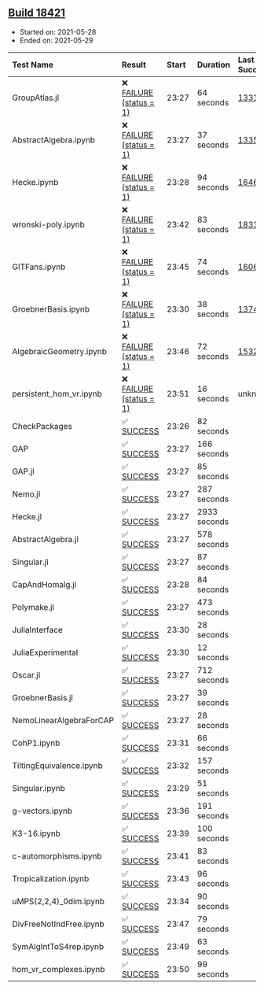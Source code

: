 ## [Build 18421](https://oscarci.mathematik.uni-kl.de/job/oscar/18421/)

* Started on: 2021-05-28
* Ended on: 2021-05-29

| Test Name    | Result | Start | Duration | Last Success | First Failure |
|:-------------|:-------|:------|:---------|:-------------|:--------------|
| GroupAtlas.jl | ❌ [FAILURE (status = 1)](https://oscarci.mathematik.uni-kl.de/job/oscar/18421/artifact/logs/build-18421/GroupAtlas.jl.log) | 23:27 | 64 seconds | [13311](https://oscarci.mathematik.uni-kl.de/job/oscar/13311/) | [13312](https://oscarci.mathematik.uni-kl.de/job/oscar/13312/) |
| AbstractAlgebra.ipynb | ❌ [FAILURE (status = 1)](https://oscarci.mathematik.uni-kl.de/job/oscar/18421/artifact/logs/build-18421/AbstractAlgebra.ipynb.log) | 23:27 | 37 seconds | [13355](https://oscarci.mathematik.uni-kl.de/job/oscar/13355/) | [13356](https://oscarci.mathematik.uni-kl.de/job/oscar/13356/) |
| Hecke.ipynb | ❌ [FAILURE (status = 1)](https://oscarci.mathematik.uni-kl.de/job/oscar/18421/artifact/logs/build-18421/Hecke.ipynb.log) | 23:28 | 94 seconds | [16463](https://oscarci.mathematik.uni-kl.de/job/oscar/16463/) | [16464](https://oscarci.mathematik.uni-kl.de/job/oscar/16464/) |
| wronski-poly.ipynb | ❌ [FAILURE (status = 1)](https://oscarci.mathematik.uni-kl.de/job/oscar/18421/artifact/logs/build-18421/wronski-poly.ipynb.log) | 23:42 | 83 seconds | [18314](https://oscarci.mathematik.uni-kl.de/job/oscar/18314/) | [18315](https://oscarci.mathematik.uni-kl.de/job/oscar/18315/) |
| GITFans.ipynb | ❌ [FAILURE (status = 1)](https://oscarci.mathematik.uni-kl.de/job/oscar/18421/artifact/logs/build-18421/GITFans.ipynb.log) | 23:45 | 74 seconds | [16068](https://oscarci.mathematik.uni-kl.de/job/oscar/16068/) | [16069](https://oscarci.mathematik.uni-kl.de/job/oscar/16069/) |
| GroebnerBasis.ipynb | ❌ [FAILURE (status = 1)](https://oscarci.mathematik.uni-kl.de/job/oscar/18421/artifact/logs/build-18421/GroebnerBasis.ipynb.log) | 23:30 | 38 seconds | [13748](https://oscarci.mathematik.uni-kl.de/job/oscar/13748/) | [13749](https://oscarci.mathematik.uni-kl.de/job/oscar/13749/) |
| AlgebraicGeometry.ipynb | ❌ [FAILURE (status = 1)](https://oscarci.mathematik.uni-kl.de/job/oscar/18421/artifact/logs/build-18421/AlgebraicGeometry.ipynb.log) | 23:46 | 72 seconds | [15322](https://oscarci.mathematik.uni-kl.de/job/oscar/15322/) | [15323](https://oscarci.mathematik.uni-kl.de/job/oscar/15323/) |
| persistent_hom_vr.ipynb | ❌ [FAILURE (status = 1)](https://oscarci.mathematik.uni-kl.de/job/oscar/18421/artifact/logs/build-18421/persistent_hom_vr.ipynb.log) | 23:51 | 16 seconds | unknown | unknown |
| CheckPackages | ✅ [SUCCESS](https://oscarci.mathematik.uni-kl.de/job/oscar/18421/artifact/logs/build-18421/CheckPackages.log) | 23:26 | 82 seconds |  |  |
| GAP | ✅ [SUCCESS](https://oscarci.mathematik.uni-kl.de/job/oscar/18421/artifact/logs/build-18421/GAP.log) | 23:27 | 166 seconds |  |  |
| GAP.jl | ✅ [SUCCESS](https://oscarci.mathematik.uni-kl.de/job/oscar/18421/artifact/logs/build-18421/GAP.jl.log) | 23:27 | 85 seconds |  |  |
| Nemo.jl | ✅ [SUCCESS](https://oscarci.mathematik.uni-kl.de/job/oscar/18421/artifact/logs/build-18421/Nemo.jl.log) | 23:27 | 287 seconds |  |  |
| Hecke.jl | ✅ [SUCCESS](https://oscarci.mathematik.uni-kl.de/job/oscar/18421/artifact/logs/build-18421/Hecke.jl.log) | 23:27 | 2933 seconds |  |  |
| AbstractAlgebra.jl | ✅ [SUCCESS](https://oscarci.mathematik.uni-kl.de/job/oscar/18421/artifact/logs/build-18421/AbstractAlgebra.jl.log) | 23:27 | 578 seconds |  |  |
| Singular.jl | ✅ [SUCCESS](https://oscarci.mathematik.uni-kl.de/job/oscar/18421/artifact/logs/build-18421/Singular.jl.log) | 23:27 | 87 seconds |  |  |
| CapAndHomalg.jl | ✅ [SUCCESS](https://oscarci.mathematik.uni-kl.de/job/oscar/18421/artifact/logs/build-18421/CapAndHomalg.jl.log) | 23:28 | 84 seconds |  |  |
| Polymake.jl | ✅ [SUCCESS](https://oscarci.mathematik.uni-kl.de/job/oscar/18421/artifact/logs/build-18421/Polymake.jl.log) | 23:27 | 473 seconds |  |  |
| JuliaInterface | ✅ [SUCCESS](https://oscarci.mathematik.uni-kl.de/job/oscar/18421/artifact/logs/build-18421/JuliaInterface.log) | 23:30 | 28 seconds |  |  |
| JuliaExperimental | ✅ [SUCCESS](https://oscarci.mathematik.uni-kl.de/job/oscar/18421/artifact/logs/build-18421/JuliaExperimental.log) | 23:30 | 12 seconds |  |  |
| Oscar.jl | ✅ [SUCCESS](https://oscarci.mathematik.uni-kl.de/job/oscar/18421/artifact/logs/build-18421/Oscar.jl.log) | 23:27 | 712 seconds |  |  |
| GroebnerBasis.jl | ✅ [SUCCESS](https://oscarci.mathematik.uni-kl.de/job/oscar/18421/artifact/logs/build-18421/GroebnerBasis.jl.log) | 23:27 | 39 seconds |  |  |
| NemoLinearAlgebraForCAP | ✅ [SUCCESS](https://oscarci.mathematik.uni-kl.de/job/oscar/18421/artifact/logs/build-18421/NemoLinearAlgebraForCAP.log) | 23:27 | 28 seconds |  |  |
| CohP1.ipynb | ✅ [SUCCESS](https://oscarci.mathematik.uni-kl.de/job/oscar/18421/artifact/logs/build-18421/CohP1.ipynb.log) | 23:31 | 66 seconds |  |  |
| TiltingEquivalence.ipynb | ✅ [SUCCESS](https://oscarci.mathematik.uni-kl.de/job/oscar/18421/artifact/logs/build-18421/TiltingEquivalence.ipynb.log) | 23:32 | 157 seconds |  |  |
| Singular.ipynb | ✅ [SUCCESS](https://oscarci.mathematik.uni-kl.de/job/oscar/18421/artifact/logs/build-18421/Singular.ipynb.log) | 23:29 | 51 seconds |  |  |
| g-vectors.ipynb | ✅ [SUCCESS](https://oscarci.mathematik.uni-kl.de/job/oscar/18421/artifact/logs/build-18421/g-vectors.ipynb.log) | 23:36 | 191 seconds |  |  |
| K3-16.ipynb | ✅ [SUCCESS](https://oscarci.mathematik.uni-kl.de/job/oscar/18421/artifact/logs/build-18421/K3-16.ipynb.log) | 23:39 | 100 seconds |  |  |
| c-automorphisms.ipynb | ✅ [SUCCESS](https://oscarci.mathematik.uni-kl.de/job/oscar/18421/artifact/logs/build-18421/c-automorphisms.ipynb.log) | 23:41 | 83 seconds |  |  |
| Tropicalization.ipynb | ✅ [SUCCESS](https://oscarci.mathematik.uni-kl.de/job/oscar/18421/artifact/logs/build-18421/Tropicalization.ipynb.log) | 23:43 | 96 seconds |  |  |
| uMPS(2,2,4)_0dim.ipynb | ✅ [SUCCESS](https://oscarci.mathematik.uni-kl.de/job/oscar/18421/artifact/logs/build-18421/uMPS-2-2-4-_0dim.ipynb.log) | 23:34 | 90 seconds |  |  |
| DivFreeNotIndFree.ipynb | ✅ [SUCCESS](https://oscarci.mathematik.uni-kl.de/job/oscar/18421/artifact/logs/build-18421/DivFreeNotIndFree.ipynb.log) | 23:47 | 79 seconds |  |  |
| SymAlgIntToS4rep.ipynb | ✅ [SUCCESS](https://oscarci.mathematik.uni-kl.de/job/oscar/18421/artifact/logs/build-18421/SymAlgIntToS4rep.ipynb.log) | 23:49 | 63 seconds |  |  |
| hom_vr_complexes.ipynb | ✅ [SUCCESS](https://oscarci.mathematik.uni-kl.de/job/oscar/18421/artifact/logs/build-18421/hom_vr_complexes.ipynb.log) | 23:50 | 99 seconds |  |  |
